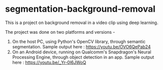 # segmentation-background-removal

This is a project on background removal in a video clip using deep learning.

The project was done on two platforms and versions - 

1) On the host PC, using Python's OpenCV library, through semantic segmentation. Sample output here : https://youtu.be/OVO6QePab24
2) On an Android device, running on Qualcomm's Snapdragon's Neural Processing Engine, through object detection in an app. Sample output here : https://youtu.be/_Yr-0l6JWoQ


